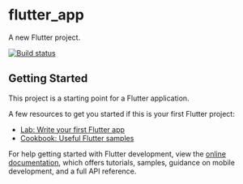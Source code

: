 # flutter_app

A new Flutter project.

[![Build status](https://build.appcenter.ms/v0.1/apps/82b2c68d-fd6a-4d4f-bea4-9aeb199ca7dd/branches/staging/badge)](https://appcenter.ms)

## Getting Started

This project is a starting point for a Flutter application.

A few resources to get you started if this is your first Flutter project:

- [Lab: Write your first Flutter app](https://docs.flutter.dev/get-started/codelab)
- [Cookbook: Useful Flutter samples](https://docs.flutter.dev/cookbook)

For help getting started with Flutter development, view the
[online documentation](https://docs.flutter.dev/), which offers tutorials,
samples, guidance on mobile development, and a full API reference.
